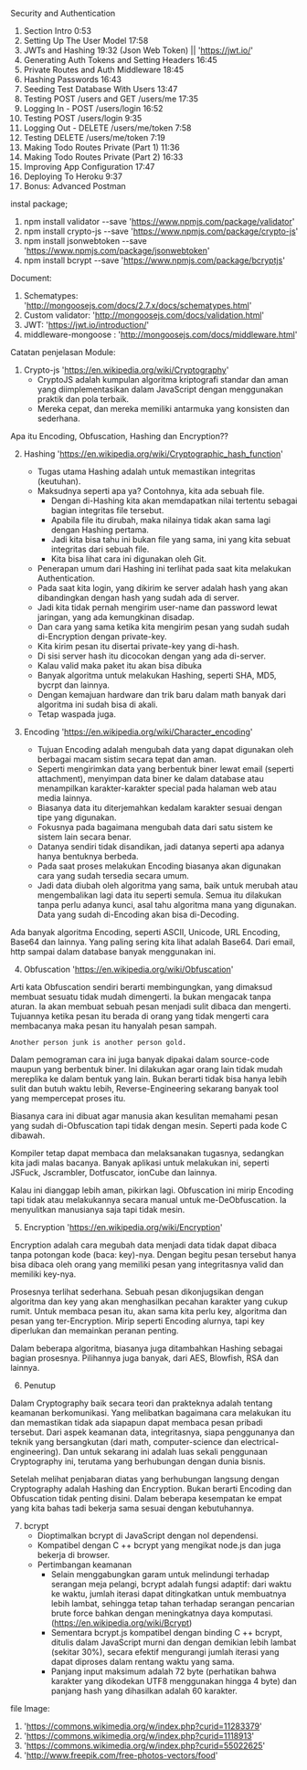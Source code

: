 Security and Authentication

1. Section Intro 0:53
2. Setting Up The User Model 17:58
3. JWTs and Hashing 19:32 (Json Web Token) || 'https://jwt.io/'
4. Generating Auth Tokens and Setting Headers 16:45
5. Private Routes and Auth Middleware 18:45
6. Hashing Passwords 16:43
7. Seeding Test Database With Users 13:47
8. Testing POST /users and GET /users/me 17:35
9. Logging In - POST /users/login 16:52
10. Testing POST /users/login 9:35
11. Logging Out - DELETE /users/me/token 7:58
12. Testing DELETE /users/me/token 7:19
13. Making Todo Routes Private (Part 1) 11:36
14. Making Todo Routes Private (Part 2) 16:33
15. Improving App Configuration 17:47
16. Deploying To Heroku 9:37
17. Bonus: Advanced Postman 

instal package;
1. npm install validator --save 'https://www.npmjs.com/package/validator'
2. npm install crypto-js --save 'https://www.npmjs.com/package/crypto-js'
3. npm install jsonwebtoken --save 'https://www.npmjs.com/package/jsonwebtoken'
4. npm install bcrypt --save 'https://www.npmjs.com/package/bcryptjs'


Document:
1. Schematypes: 'http://mongoosejs.com/docs/2.7.x/docs/schematypes.html'
2. Custom validator: 'http://mongoosejs.com/docs/validation.html'
3. JWT: 'https://jwt.io/introduction/'
4. middleware-mongoose : 'http://mongoosejs.com/docs/middleware.html'

Catatan penjelasan Module:
1. Crypto-js 'https://en.wikipedia.org/wiki/Cryptography'
    - CryptoJS adalah kumpulan algoritma kriptografi standar dan aman yang diimplementasikan dalam JavaScript dengan menggunakan praktik dan pola terbaik. 
    - Mereka cepat, dan mereka memiliki antarmuka yang konsisten dan sederhana.

Apa itu Encoding, Obfuscation, Hashing dan Encryption??

2. Hashing 'https://en.wikipedia.org/wiki/Cryptographic_hash_function'
    - Tugas utama Hashing adalah untuk memastikan integritas (keutuhan). 
    - Maksudnya seperti apa ya? Contohnya, kita ada sebuah file. 
        - Dengan di-Hashing kita akan memdapatkan nilai tertentu sebagai bagian integritas file tersebut. 
        - Apabila file itu dirubah, maka nilainya tidak akan sama lagi dengan Hashing pertama. 
        - Jadi kita bisa tahu ini bukan file yang sama, ini yang kita sebuat integritas dari sebuah file. 
        - Kita bisa lihat cara ini digunakan oleh Git.
    - Penerapan umum dari Hashing ini terlihat pada saat kita melakukan Authentication. 
    - Pada saat kita login, yang dikirim ke server adalah hash yang akan dibandingkan dengan hash yang sudah ada di server. 
    - Jadi kita tidak pernah mengirim user-name dan password lewat jaringan, yang ada kemungkinan disadap.
    - Dan cara yang sama ketika kita mengirim pesan yang sudah sudah di-Encryption dengan private-key. 
    - Kita kirim pesan itu disertai private-key yang di-hash. 
    - Di sisi server hash itu dicocokan dengan yang ada di-server. 
    - Kalau valid maka paket itu akan bisa dibuka
    - Banyak algoritma untuk melakukan Hashing, seperti SHA, MD5, bycrpt dan lainnya. 
    - Dengan kemajuan hardware dan trik baru dalam math banyak dari algoritma ini sudah bisa di akali. 
    - Tetap waspada juga.

3. Encoding 'https://en.wikipedia.org/wiki/Character_encoding'

    - Tujuan Encoding adalah mengubah data yang dapat digunakan oleh berbagai macam sistim secara tepat dan aman.
    - Seperti mengirimkan data yang berbentuk biner lewat email (seperti attachment), menyimpan data biner ke dalam database atau menampilkan karakter-karakter special pada halaman web atau media lainnya. 
    - Biasanya data itu diterjemahkan kedalam karakter sesuai dengan tipe yang digunakan.
    - Fokusnya pada bagaimana mengubah data dari satu sistem ke sistem lain secara benar. 
    - Datanya sendiri tidak disandikan, jadi datanya seperti apa adanya hanya bentuknya berbeda. 
    - Pada saat proses melakukan Encoding biasanya akan digunakan cara yang sudah tersedia secara umum. 
    - Jadi data diubah oleh algoritma yang sama, baik untuk merubah atau mengembalikan lagi data itu seperti semula. Semua itu dilakukan tanpa perlu adanya kunci, asal tahu algoritma mana yang digunakan. Data yang sudah di-Encoding akan bisa di-Decoding.

Ada banyak algoritma Encoding, seperti ASCII, Unicode, URL Encoding, Base64 dan lainnya. Yang paling sering kita lihat adalah Base64. Dari email, http sampai dalam database banyak menggunakan ini.

4. Obfuscation 'https://en.wikipedia.org/wiki/Obfuscation'

Arti kata Obfuscation sendiri berarti membingungkan, yang dimaksud membuat sesuatu tidak mudah dimengerti. Ia bukan mengacak tanpa aturan. Ia akan membuat sebuah pesan menjadi sulit dibaca dan mengerti. Tujuannya ketika pesan itu berada di orang yang tidak mengerti cara membacanya maka pesan itu hanyalah pesan sampah.

    Another person junk is another person gold.

Dalam pemograman cara ini juga banyak dipakai dalam source-code maupun yang berbentuk biner. Ini dilakukan agar orang lain tidak mudah mereplika ke dalam bentuk yang lain. Bukan berarti tidak bisa hanya lebih sulit dan butuh waktu lebih, Reverse-Engineering sekarang banyak tool yang mempercepat proses itu.

Biasanya cara ini dibuat agar manusia akan kesulitan memahami pesan yang sudah di-Obfuscation tapi tidak dengan mesin. Seperti pada kode C dibawah.

Kompiler tetap dapat membaca dan melaksanakan tugasnya, sedangkan kita jadi malas bacanya. Banyak aplikasi untuk melakukan ini, seperti JSFuck, Jscrambler, Dotfuscator, ionCube dan lainnya.

Kalau ini dianggap lebih aman, pikirkan lagi. Obfuscation ini mirip Encoding tapi tidak atau melakukannya secara manual untuk me-DeObfuscation. Ia menyulitkan manusianya saja tapi tidak mesin.

5. Encryption 'https://en.wikipedia.org/wiki/Encryption'

Encryption adalah cara megubah data menjadi data tidak dapat dibaca tanpa potongan kode (baca: key)-nya. Dengan begitu pesan tersebut hanya bisa dibaca oleh orang yang memiliki pesan yang integritasnya valid dan memiliki key-nya.

Prosesnya terlihat sederhana. Sebuah pesan dikonjugsikan dengan algoritma dan key yang akan menghasilkan pecahan karakter yang cukup rumit. Untuk membaca pesan itu, akan sama kita perlu key, algoritma dan pesan yang ter-Encryption. Mirip seperti Encoding alurnya, tapi key diperlukan dan memainkan peranan penting.

Dalam beberapa algoritma, biasanya juga ditambahkan Hashing sebagai bagian prosesnya. Pilihannya juga banyak, dari AES, Blowfish, RSA dan lainnya.

6. Penutup

Dalam Cryptography baik secara teori dan prakteknya adalah tentang keamanan berkomunikasi. Yang melibatkan bagaimana cara melakukan itu dan memastikan tidak ada siapapun dapat membaca pesan pribadi tersebut. Dari aspek keamanan data, integritasnya, siapa penggunanya dan teknik yang bersangkutan (dari math, computer-science dan electrical-engineering). Dan untuk sekarang ini adalah luas sekali penggunaan Cryptography ini, terutama yang berhubungan dengan dunia bisnis.

Setelah melihat penjabaran diatas yang berhubungan langsung dengan Cryptography adalah Hashing dan Encryption. Bukan berarti Encoding dan Obfuscation tidak penting disini. Dalam beberapa kesempatan ke empat yang kita bahas tadi bekerja sama sesuai dengan kebutuhannya.

7. bcrypt
    - Dioptimalkan bcrypt di JavaScript dengan nol dependensi. 
    - Kompatibel dengan C ++ bcrypt yang mengikat node.js dan juga bekerja di browser.
    - Pertimbangan keamanan
        - Selain menggabungkan garam untuk melindungi terhadap serangan meja pelangi, bcrypt adalah fungsi adaptif: dari waktu ke waktu, jumlah iterasi dapat ditingkatkan untuk membuatnya lebih lambat, sehingga tetap tahan terhadap serangan pencarian brute force bahkan dengan meningkatnya daya komputasi. (https://en.wikipedia.org/wiki/Bcrypt)
        - Sementara bcrypt.js kompatibel dengan binding C ++ bcrypt, ditulis dalam JavaScript murni dan dengan demikian lebih lambat (sekitar 30%), secara efektif mengurangi jumlah iterasi yang dapat diproses dalam rentang waktu yang sama.
        - Panjang input maksimum adalah 72 byte (perhatikan bahwa karakter yang dikodekan UTF8 menggunakan hingga 4 byte) dan panjang hash yang dihasilkan adalah 60 karakter.

file Image:
1. 'https://commons.wikimedia.org/w/index.php?curid=11283379'
2. 'https://commons.wikimedia.org/w/index.php?curid=1118913'
3. 'https://commons.wikimedia.org/w/index.php?curid=55022625'
4. 'http://www.freepik.com/free-photos-vectors/food'